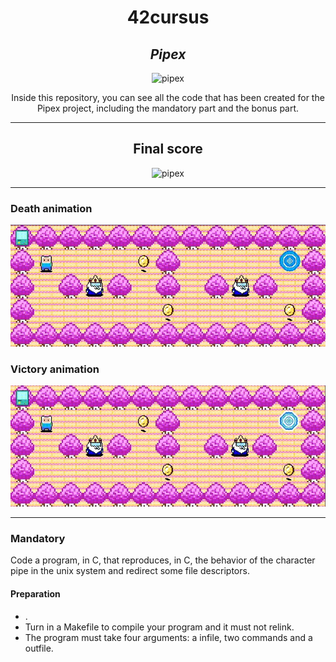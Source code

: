 <h1 align=center>
	<b>42cursus</b>
</h1>

<div align=center>
	<h2>
		<i>Pipex</i>
	</h2>
	<img src="https://github.com/GiovannaCoqueiro/42cursus-pipex/assets/115947494/ba4004c6-d223-44ff-a03d-07df3e7fc74b" alt=pipex badge/>
	<p align=center>
    		Inside this repository, you can see all the code that has been created for the Pipex project, including the mandatory part and the bonus part.
	</p>
</div>

---

<div align=center>
	<h2>
		Final score
	</h2>
	<img src="https://github.com/GiovannaCoqueiro/42cursus-so-long/assets/115947494/fabaeaf5-3b12-46fc-af5c-104c03b28526" alt=pipex grade/>
</div>

---

<h3 align=left>
  Death animation
</h3>
  <img src="https://github.com/GiovannaCoqueiro/42cursus-so-long/blob/main/gifs/death_animation.gif" alt=death animation/>

<h3 align=left>
  Victory animation
</h3>
  <img src="https://github.com/GiovannaCoqueiro/42cursus-so-long/blob/main/gifs/victory_animation.gif" alt=victory animation/>

---

<h3 align=left>
    Mandatory
</h3>
<p>
  Code a program, in C, that reproduces, in C, the behavior of the character pipe in the unix system and redirect some file descriptors.
</p>

<h4 align=left>
  Preparation
</h4>
<ul>
  <li>.</li>
  <li>Turn in a Makefile to compile your program and it must not relink.</li>
  <li>The program must take four arguments: a infile, two commands and a outfile.</li>
</ul>
